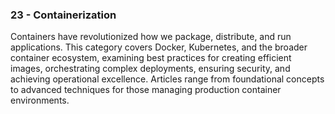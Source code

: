 ### 23 - Containerization

Containers have revolutionized how we package, distribute, and run applications. This category covers Docker, Kubernetes, and the broader container ecosystem, examining best practices for creating efficient images, orchestrating complex deployments, ensuring security, and achieving operational excellence. Articles range from foundational concepts to advanced techniques for those managing production container environments.
